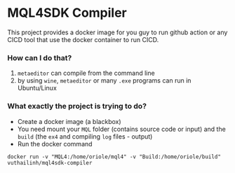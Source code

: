 MQL4SDK Compiler
===

This project provides a docker image for you guy to run github action or any CICD tool that use the docker container to run CICD.

### How can I do that?
1. `metaeditor` can compile from the command line
2. by using `wine`, `metaeditor` or many `.exe` programs can run in Ubuntu/Linux

### What exactly the project is trying to do?
- Create a docker image (a blackbox)
- You need mount your `MQL` folder (contains source code or input) and the `build` (the `ex4` and compiling `log` files - output)
- Run the docker command 
```
docker run -v "MQL4:/home/oriole/mql4" -v "Build:/home/oriole/build" vuthailinh/mql4sdk-compiler
```
